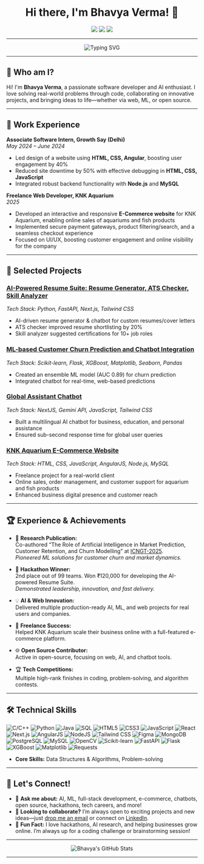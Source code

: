 
<!-- Bhavya Verma's GitHub Profile README -->

<h1 align="center">Hi there, I'm Bhavya Verma! 👋</h1>
<p align="center">
  <a href="mailto:bhavyaverma435@gmail.com"><img src="https://img.shields.io/badge/Email-bhavyaverma435@gmail.com-blue?style=flat-square&logo=gmail"></a>
  <a href="https://www.linkedin.com/in/bhavya26050"><img src="https://img.shields.io/badge/LinkedIn-Bhavya%20Verma-blue?style=flat-square&logo=linkedin"></a>
  <a href="https://github.com/bhavya26050"><img src="https://img.shields.io/badge/GitHub-bhavya26050-black?style=flat-square&logo=github"></a>
</p>

---

<p align="center">
  <img src="https://readme-typing-svg.demolab.com?font=Fira+Code&pause=1000&color=0078D4&width=435&lines=Software+Developer+%7C+AI+Enthusiast;Full+Stack+Web+%26+ML+Projects;Open+Source+%26+Hackathon+Lover;Always+Learning+%F0%9F%93%9A" alt="Typing SVG" />
</p>

---

## 👋 Who am I?

Hi! I'm **Bhavya Verma**, a passionate software developer and AI enthusiast. I love solving real-world problems through code, collaborating on innovative projects, and bringing ideas to life—whether via web, ML, or open source.

---

## 💼 Work Experience

**Associate Software Intern, Growth Say (Delhi)**  
*May 2024 – June 2024*
- Led design of a website using **HTML, CSS, Angular**, boosting user engagement by 40%
- Reduced site downtime by 50% with effective debugging in **HTML, CSS, JavaScript**
- Integrated robust backend functionality with **Node.js** and **MySQL**

**Freelance Web Developer, KNK Aquarium**  
*2025*
- Developed an interactive and responsive **E-Commerce website** for KNK Aquarium, enabling online sales of aquariums and fish products
- Implemented secure payment gateways, product filtering/search, and a seamless checkout experience
- Focused on UI/UX, boosting customer engagement and online visibility for the company

---

## 🚀 Selected Projects

### [AI-Powered Resume Suite: Resume Generator, ATS Checker, Skill Analyzer](#)
*Tech Stack: Python, FastAPI, Next.js, Tailwind CSS*  
- AI-driven resume generator & chatbot for custom resumes/cover letters  
- ATS checker improved resume shortlisting by 20%  
- Skill analyzer suggested certifications for 10+ job roles

### [ML-based Customer Churn Prediction and Chatbot Integration](#)
*Tech Stack: Scikit-learn, Flask, XGBoost, Matplotlib, Seaborn, Pandas*  
- Created an ensemble ML model (AUC 0.89) for churn prediction  
- Integrated chatbot for real-time, web-based predictions

### [Global Assistant Chatbot](#)
*Tech Stack: NextJS, Gemini API, JavaScript, Tailwind CSS*  
- Built a multilingual AI chatbot for business, education, and personal assistance  
- Ensured sub-second response time for global user queries

### [KNK Aquarium E-Commerce Website](#)
*Tech Stack: HTML, CSS, JavaScript, AngularJS, Node.js, MySQL*  
- Freelance project for a real-world client  
- Online sales, order management, and customer support for aquarium and fish products  
- Enhanced business digital presence and customer reach

---

## 🏆 Experience & Achievements

- 🏅 **Research Publication:**  
  Co-authored “The Role of Artificial Intelligence in Market Prediction, Customer Retention, and Churn Modelling” at [ICNGT-2025](#).  
  _Pioneered ML solutions for customer churn and market dynamics._

- 🥈 **Hackathon Winner:**  
  2nd place out of 99 teams. Won ₹120,000 for developing the AI-powered Resume Suite.  
  _Demonstrated leadership, innovation, and fast delivery._

- 💡 **AI & Web Innovation:**  
  Delivered multiple production-ready AI, ML, and web projects for real users and companies.

- 🌟 **Freelance Success:**  
  Helped KNK Aquarium scale their business online with a full-featured e-commerce platform.

- 🌐 **Open Source Contributor:**  
  Active in open-source, focusing on web, AI, and chatbot tools.

- 🏆 **Tech Competitions:**  
  Multiple high-rank finishes in coding, problem-solving, and algorithm contests.

---

## 🛠️ Technical Skills

<p>
  <!-- Languages -->
  <img src="https://img.shields.io/badge/C/C++-00599C?style=for-the-badge&logo=cplusplus&logoColor=white" alt="C/C++"/>
  <img src="https://img.shields.io/badge/Python-3776AB?style=for-the-badge&logo=python&logoColor=white" alt="Python"/>
  <img src="https://img.shields.io/badge/Java-007396?style=for-the-badge&logo=java&logoColor=white" alt="Java"/>
  <img src="https://img.shields.io/badge/SQL-316192?style=for-the-badge&logo=postgresql&logoColor=white" alt="SQL"/>

  <!-- Web & Frameworks -->
  <img src="https://img.shields.io/badge/HTML5-E34F26?style=for-the-badge&logo=html5&logoColor=white" alt="HTML5"/>
  <img src="https://img.shields.io/badge/CSS3-1572B6?style=for-the-badge&logo=css3&logoColor=white" alt="CSS3"/>
  <img src="https://img.shields.io/badge/JavaScript-F7DF1E?style=for-the-badge&logo=javascript&logoColor=black" alt="JavaScript"/>
  <img src="https://img.shields.io/badge/React-20232A?style=for-the-badge&logo=react&logoColor=61DAFB" alt="React"/>
  <img src="https://img.shields.io/badge/Next.js-000000?style=for-the-badge&logo=nextdotjs&logoColor=white" alt="Next.js"/>
  <img src="https://img.shields.io/badge/AngularJS-E23237?style=for-the-badge&logo=angularjs&logoColor=white" alt="AngularJS"/>
  <img src="https://img.shields.io/badge/Node.js-339933?style=for-the-badge&logo=nodedotjs&logoColor=white" alt="NodeJS"/>
  <img src="https://img.shields.io/badge/Tailwind_CSS-38B2AC?style=for-the-badge&logo=tailwind-css&logoColor=white" alt="Tailwind CSS"/>
  <img src="https://img.shields.io/badge/Figma-F24E1E?style=for-the-badge&logo=figma&logoColor=white" alt="Figma"/>

  <!-- Databases -->
  <img src="https://img.shields.io/badge/MongoDB-47A248?style=for-the-badge&logo=mongodb&logoColor=white" alt="MongoDB"/>
  <img src="https://img.shields.io/badge/PostgreSQL-4169E1?style=for-the-badge&logo=postgresql&logoColor=white" alt="PostgreSQL"/>
  <img src="https://img.shields.io/badge/MySQL-4479A1?style=for-the-badge&logo=mysql&logoColor=white" alt="MySQL"/>

  <!-- Libraries & Tools -->
  <img src="https://img.shields.io/badge/OpenCV-5C3EE8?style=for-the-badge&logo=opencv&logoColor=white" alt="OpenCV"/>
  <img src="https://img.shields.io/badge/Scikit--learn-F7931E?style=for-the-badge&logo=scikit-learn&logoColor=white" alt="Scikit-learn"/>
  <img src="https://img.shields.io/badge/FastAPI-009688?style=for-the-badge&logo=fastapi&logoColor=white" alt="FastAPI"/>
  <img src="https://img.shields.io/badge/Flask-000000?style=for-the-badge&logo=flask&logoColor=white" alt="Flask"/>
  <img src="https://img.shields.io/badge/XGBoost-EC6C00?style=for-the-badge&logo=xgboost&logoColor=white" alt="XGBoost"/>
  <img src="https://img.shields.io/badge/Matplotlib-11557C?style=for-the-badge&logo=matplotlib&logoColor=white" alt="Matplotlib"/>
  <img src="https://img.shields.io/badge/Requests-0052CC?style=for-the-badge&logo=requests&logoColor=white" alt="Requests"/>
</p>

- **Core Skills:** Data Structures & Algorithms, Problem-solving

---

## 🤝 Let's Connect!

- 💬 **Ask me about:** AI, ML, full-stack development, e-commerce, chatbots, open source, hackathons, tech careers, and more!
- 🙌 **Looking to collaborate?** I’m always open to exciting projects and new ideas—just [drop me an email](mailto:bhavyaverma435@gmail.com) or connect on [LinkedIn](https://www.linkedin.com/in/bhavya26050).
- 🧩 **Fun Fact:** I love hackathons, AI research, and helping businesses grow online. I’m always up for a coding challenge or brainstorming session!

---

<p align="center">
  <img src="https://github-readme-stats.vercel.app/api?username=bhavya26050&show_icons=true&theme=tokyonight" alt="Bhavya's GitHub Stats" />
  <br>
</p>

---





